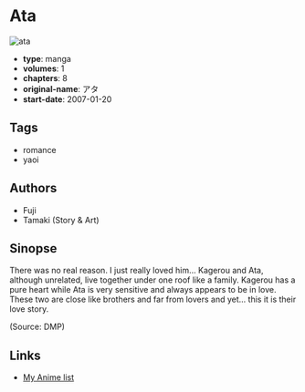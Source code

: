 # Ata

![ata](https://cdn.myanimelist.net/images/manga/3/62665.jpg)

-   **type**: manga
-   **volumes**: 1
-   **chapters**: 8
-   **original-name**: アタ
-   **start-date**: 2007-01-20

## Tags

-   romance
-   yaoi

## Authors

-   Fuji
-   Tamaki (Story & Art)

## Sinopse

There was no real reason. I just really loved him… Kagerou and Ata, although unrelated, live together under one roof like a family. Kagerou has a pure heart while Ata is very sensitive and always appears to be in love. These two are close like brothers and far from lovers and yet... this it is their love story.

(Source: DMP)

## Links

-   [My Anime list](https://myanimelist.net/manga/34419/Ata)
